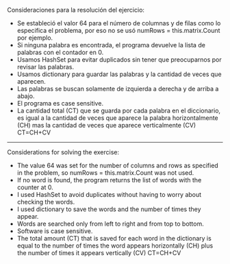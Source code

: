 ﻿Consideraciones para la resolución del ejercicio:

- Se estableció el valor 64 para el número de columnas y de filas como lo especifica el problema, por eso no se usó numRows = this.matrix.Count por ejemplo.
- Si ninguna palabra es encontrada, el programa devuelve la lista de palabras con el contador en 0.
- Usamos HashSet para evitar duplicados sin tener que preocuparnos por revisar las palabras.
- Usamos dictionary para guardar las palabras y la cantidad de veces que aparecen.
- Las palabras se buscan solamente de izquierda a derecha y de arriba a abajo.
- El programa es case sensitive.
- La cantidad total (CT) que se guarda por cada palabra en el diccionario, es igual a la cantidad de veces que aparece la palabra horizontalmente (CH) mas la cantidad de veces que aparece verticalmente (CV) CT=CH+CV

-------------------------------------------------------------------------------------------------------------------------------

Considerations for solving the exercise:

- The value 64 was set for the number of columns and rows as specified in the problem, so numRows = this.matrix.Count was not used.
- If no word is found, the program returns the list of words with the counter at 0.
- I used HashSet to avoid duplicates without having to worry about checking the words.
- I used dictionary to save the words and the number of times they appear.
- Words are searched only from left to right and from top to bottom.
- Software is case sensitive.
- The total amount (CT) that is saved for each word in the dictionary is equal to the number of times the word appears horizontally (CH) plus the number of times it appears vertically (CV) CT=CH+CV
